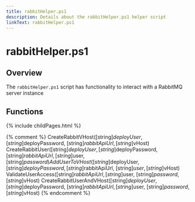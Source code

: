 ```yaml
---
title: rabbitHelper.ps1
description: Details about the rabbitHelper.ps1 helper script
linkText: rabbitHelper.ps1
---
```


# rabbitHelper.ps1

## Overview

The `rabbitHelper.ps1` script has functionality to interact with a RabbitMQ server instance

## Functions

{% include childPages.html %}

{% comment %}
CreateRabbitVHost([string]$deployUser, [string]$deployPassword, [string]$rabbitApiUrl, [string]$vHost)
CreateRabbitUser([string]$deployUser, [string]$deployPassword, [string]$rabbitApiUrl, [string]$user, [string]$password)
AddUserToVHost([string]$deployUser, [string]$deployPassword, [string]$rabbitApiUrl, [string]$user, [string]$vHost)
ValidateUserAccess([string]$rabbitApiUrl, [string]$user, [string]$password, [string]$vHost)
CreateRabbitUserAndVHost([string]$deployUser, [string]$deployPassword, [string]$rabbitApiUrl, [string]$user, [string]$password, [string]$vHost)
{% endcomment %}
